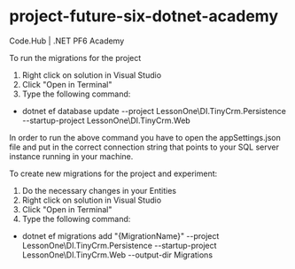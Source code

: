 # project-future-six-dotnet-academy
Code.Hub | .NET PF6 Academy

To run the migrations for the project
1. Right click on solution in Visual Studio
2. Click "Open in Terminal"
3. Type the following command:
  - dotnet ef database update --project LessonOne\DI.TinyCrm.Persistence --startup-project LessonOne\DI.TinyCrm.Web

In order to run the above command you have to open the appSettings.json file and put in the correct connection string that points to your SQL server instance running in your machine.

To create new migrations for the project and experiment:
1. Do the necessary changes in your Entities
2. Right click on solution in Visual Studio
3. Click "Open in Terminal"
4. Type the following command: 
  - dotnet ef migrations add "{MigrationName}" --project LessonOne\DI.TinyCrm.Persistence --startup-project LessonOne\DI.TinyCrm.Web --output-dir Migrations

